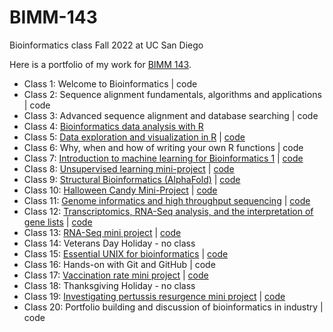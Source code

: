 # BIMM-143
Bioinformatics class Fall 2022 at UC San Diego

Here is a portfolio of my work for [BIMM 143](https://bioboot.github.io/bimm143_F22/). 

- Class 1: Welcome to Bioinformatics | code
- Class 2: Sequence alignment fundamentals, algorithms and applications | code
- Class 3: Advanced sequence alignment and database searching | code
- Class 4: [Bioinformatics data analysis with R](https://github.com/att003/BIMM-143/blob/main/class%204/l4-sample.pdf)
- Class 5: [Data exploration and visualization in R](https://github.com/att003/BIMM-143/blob/main/class%205/class%205/class05.pdf) | [code](https://github.com/att003/BIMM-143/blob/main/class%205/class%205/class05.qmd)
- Class 6: Why, when and how of writing your own R functions | code
- Class 7: [Introduction to machine learning for Bioinformatics 1]() | [code]()
- Class 8: [Unsupervised learning mini-project](https://github.com/att003/BIMM-143/blob/main/class%208/class08.quartro.pdf) | [code](https://github.com/att003/BIMM-143/blob/main/class%208/class08.quartro.qmd)
- Class 9: [Structural Bioinformatics (AlphaFold)](https://github.com/att003/BIMM-143/blob/main/class%209/class09/Class%209:%20Structural%20Bioinformatics%201.pdf) | [code](https://github.com/att003/BIMM-143/blob/main/class%209/class09/class09.structuralbioinformatics.qmd)
- Class 10: [Halloween Candy Mini-Project](https://github.com/att003/BIMM-143/blob/main/class%2010/class10.pdf) | [code](https://github.com/att003/BIMM-143/blob/main/class%2010/class10.qmd)
- Class 11: [Genome informatics and high throughput sequencing](https://github.com/att003/BIMM-143/blob/main/class%2011/class11/class-11-doc.pdf) | [code](https://github.com/att003/BIMM-143/blob/main/class%2011/class11/class%2011%20doc.qmd)
- Class 12: [Transcriptomics, RNA-Seq analysis, and the interpretation of gene lists](https://github.com/att003/BIMM-143/blob/main/class%2012/class12.pdf) | [code](https://github.com/att003/BIMM-143/blob/main/class%2012/class12.qmd)
- Class 13: [RNA-Seq mini project]() | [code]()
- Class 14: Veterans Day Holiday - no class
- Class 15: [Essential UNIX for bioinformatics]() | [code]()
- Class 16: Hands-on with Git and GitHub | code
- Class 17: [Vaccination rate mini project]() | [code]()
- Class 18: Thanksgiving Holiday - no class
- Class 19: [Investigating pertussis resurgence mini project]() | [code]()
- Class 20: Portfolio building and discussion of bioinformatics in industry | code
